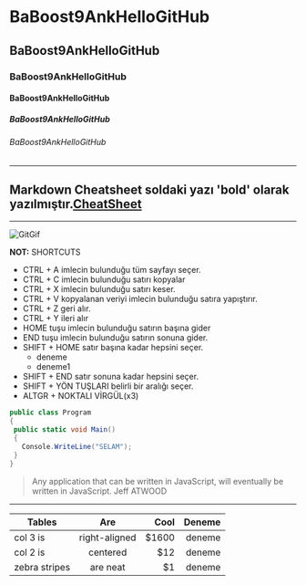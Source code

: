# BaBoost9AnkHelloGitHub
## BaBoost9AnkHelloGitHub
### BaBoost9AnkHelloGitHub
#### BaBoost9AnkHelloGitHub
##### BaBoost9AnkHelloGitHub
###### BaBoost9AnkHelloGitHub
----
**Markdown Cheatsheet** soldaki yazı 'bold' olarak yazılmıştır.[CheatSheet](https://github.com/adam-p/markdown-here/wiki/Markdown-Cheatsheet)
----

----
![GitGif](https://gist.githubusercontent.com/abhirampai/ce94b0b8345cd969d3cf997578487cdd/raw/b2dc51d4421db9d4a5a17be817e07dc8ad1e3375/hello.gif)

**NOT:** SHORTCUTS

 - CTRL + A imlecin bulunduğu tüm sayfayı seçer.
 - CTRL + C imlecin bulunduğu satırı kopyalar
 - CTRL + X imlecin bulunduğu satırı keser.
 - CTRL + V kopyalanan veriyi imlecin bulunduğu satıra yapıştırır.
 - CTRL + Z geri alır.
 - CTRL + Y ileri alır
 - HOME tuşu imlecin bulunduğu satırın başına gider
 - END tuşu imlecin bulunduğu satırın sonuna gider.
 - SHIFT + HOME satır başına kadar hepsini seçer.
    - deneme
    - deneme1
 - SHIFT + END satır sonuna kadar hepsini seçer.
 - SHIFT + YÖN TUŞLARI belirli bir aralığı seçer.
 - ALTGR + NOKTALI VİRGÜL(x3)
 
 ```cs
 public class Program
{
  public static void Main()
  {
    Console.WriteLine("SELAM");
  }
}

 ```
> Any application that can be written in JavaScript, will eventually be written in JavaScript.
Jeff ATWOOD
----
| Tables        | Are           | Cool  | Deneme |
| ------------- |:-------------:| -----:| -------:|
| col 3 is      | right-aligned | $1600 |deneme|
| col 2 is      | centered      |   $12 |deneme|
| zebra stripes | are neat      |    $1 |deneme|
